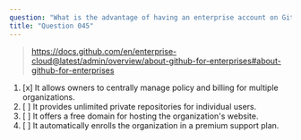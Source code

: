 ```yaml
---
question: "What is the advantage of having an enterprise account on GitHub Enterprise Cloud for an organization?"
title: "Question 045"
---
```


> https://docs.github.com/en/enterprise-cloud@latest/admin/overview/about-github-for-enterprises#about-github-for-enterprises
1. [x] It allows owners to centrally manage policy and billing for multiple organizations.
1. [ ] It provides unlimited private repositories for individual users.
1. [ ] It offers a free domain for hosting the organization's website.
1. [ ] It automatically enrolls the organization in a premium support plan.

